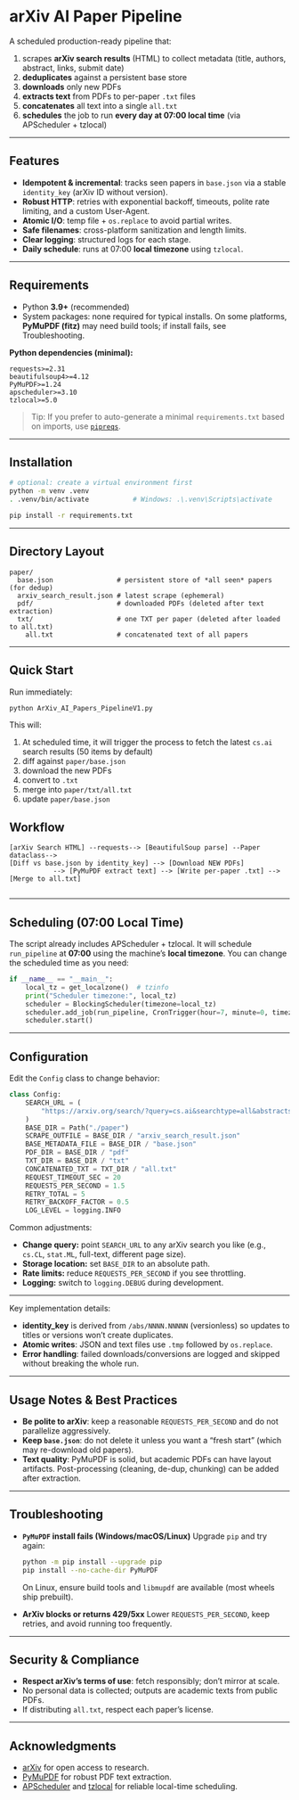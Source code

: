 # arXiv AI Paper Pipeline

A scheduled production-ready pipeline that:

1. scrapes **arXiv search results** (HTML) to collect metadata (title, authors, abstract, links, submit date)
2. **deduplicates** against a persistent base store
3. **downloads** only new PDFs
4. **extracts text** from PDFs to per-paper `.txt` files
5. **concatenates** all text into a single `all.txt`
6. **schedules** the job to run **every day at 07:00 local time** (via APScheduler + tzlocal)

---

## Features

* **Idempotent & incremental**: tracks seen papers in `base.json` via a stable `identity_key` (arXiv ID without version).
* **Robust HTTP**: retries with exponential backoff, timeouts, polite rate limiting, and a custom User-Agent.
* **Atomic I/O**: temp file + `os.replace` to avoid partial writes.
* **Safe filenames**: cross-platform sanitization and length limits.
* **Clear logging**: structured logs for each stage.
* **Daily schedule**: runs at 07:00 **local timezone** using `tzlocal`.

---

## Requirements

* Python **3.9+** (recommended)
* System packages: none required for typical installs.
  On some platforms, **PyMuPDF (fitz)** may need build tools; if install fails, see Troubleshooting.

**Python dependencies (minimal):**

```
requests>=2.31
beautifulsoup4>=4.12
PyMuPDF>=1.24
apscheduler>=3.10
tzlocal>=5.0
```

> Tip: If you prefer to auto-generate a minimal `requirements.txt` based on imports, use [`pipreqs`](https://github.com/bndr/pipreqs).

---

## Installation

```bash
# optional: create a virtual environment first
python -m venv .venv
. .venv/bin/activate           # Windows: .\.venv\Scripts\activate

pip install -r requirements.txt
```

---

## Directory Layout

```
paper/
  base.json                # persistent store of *all seen* papers (for dedup)
  arxiv_search_result.json # latest scrape (ephemeral)
  pdf/                     # downloaded PDFs (deleted after text extraction)
  txt/                     # one TXT per paper (deleted after loaded to all.txt)
    all.txt                # concatenated text of all papers
```

---

## Quick Start

Run immediately:

```bash
python ArXiv_AI_Papers_PipelineV1.py
```

This will:

1. At scheduled time, it will trigger the process to fetch the latest `cs.ai` search results (50 items by default)
2. diff against `paper/base.json`
3. download the new PDFs
4. convert to `.txt`
5. merge into `paper/txt/all.txt`
6. update `paper/base.json`

## Workflow

```
[arXiv Search HTML] --requests--> [BeautifulSoup parse] --Paper dataclass-->
[Diff vs base.json by identity_key] --> [Download NEW PDFs]
           --> [PyMuPDF extract text] --> [Write per-paper .txt] --> [Merge to all.txt]
                                          
```

---

## Scheduling (07:00 Local Time)

The script already includes APScheduler + tzlocal. It will schedule `run_pipeline` at **07:00** using the machine’s **local timezone**. You can change the scheduled time as you need:

```python
if __name__ == "__main__":
    local_tz = get_localzone()  # tzinfo
    print("Scheduler timezone:", local_tz)
    scheduler = BlockingScheduler(timezone=local_tz)
    scheduler.add_job(run_pipeline, CronTrigger(hour=7, minute=0, timezone=local_tz))
    scheduler.start()
```

---

## Configuration

Edit the `Config` class to change behavior:

```python
class Config:
    SEARCH_URL = (
        "https://arxiv.org/search/?query=cs.ai&searchtype=all&abstracts=show&order=-announced_date_first&size=50"
    )
    BASE_DIR = Path("./paper")
    SCRAPE_OUTFILE = BASE_DIR / "arxiv_search_result.json"
    BASE_METADATA_FILE = BASE_DIR / "base.json"
    PDF_DIR = BASE_DIR / "pdf"
    TXT_DIR = BASE_DIR / "txt"
    CONCATENATED_TXT = TXT_DIR / "all.txt"
    REQUEST_TIMEOUT_SEC = 20
    REQUESTS_PER_SECOND = 1.5
    RETRY_TOTAL = 5
    RETRY_BACKOFF_FACTOR = 0.5
    LOG_LEVEL = logging.INFO
```

Common adjustments:

* **Change query:** point `SEARCH_URL` to any arXiv search you like (e.g., `cs.CL`, `stat.ML`, full-text, different page size).
* **Storage location:** set `BASE_DIR` to an absolute path.
* **Rate limits:** reduce `REQUESTS_PER_SECOND` if you see throttling.
* **Logging:** switch to `logging.DEBUG` during development.

---

Key implementation details:

* **identity\_key** is derived from `/abs/NNNN.NNNNN` (versionless) so updates to titles or versions won’t create duplicates.
* **Atomic writes**: JSON and text files use `.tmp` followed by `os.replace`.
* **Error handling**: failed downloads/conversions are logged and skipped without breaking the whole run.

---

## Usage Notes & Best Practices

* **Be polite to arXiv**: keep a reasonable `REQUESTS_PER_SECOND` and do not parallelize aggressively.
* **Keep `base.json`**: do not delete it unless you want a “fresh start” (which may re-download old papers).
* **Text quality**: PyMuPDF is solid, but academic PDFs can have layout artifacts. Post-processing (cleaning, de-dup, chunking) can be added after extraction.

---

## Troubleshooting

* **`PyMuPDF` install fails (Windows/macOS/Linux)**
  Upgrade `pip` and try again:

  ```bash
  python -m pip install --upgrade pip
  pip install --no-cache-dir PyMuPDF
  ```

  On Linux, ensure build tools and `libmupdf` are available (most wheels ship prebuilt).

* **ArXiv blocks or returns 429/5xx**
  Lower `REQUESTS_PER_SECOND`, keep retries, and avoid running too frequently.

---

## Security & Compliance

* **Respect arXiv’s terms of use**: fetch responsibly; don’t mirror at scale.
* No personal data is collected; outputs are academic texts from public PDFs.
* If distributing `all.txt`, respect each paper’s license.

---

## Acknowledgments

* [arXiv](https://arxiv.org/) for open access to research.
* [PyMuPDF](https://pymupdf.readthedocs.io/) for robust PDF text extraction.
* [APScheduler](https://apscheduler.readthedocs.io/) and [tzlocal](https://github.com/regebro/tzlocal) for reliable local-time scheduling.
